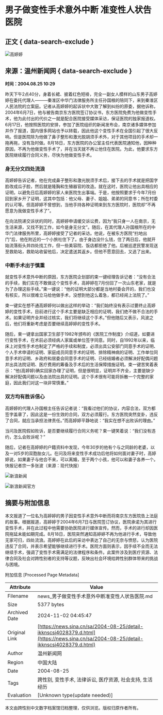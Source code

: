 # 男子做变性手术意外中断 准变性人状告医院

## 正文 { data-search-exclude }


![高婷婷](https://tva1.sinaimg.cn/crop.0.0.250.250.180/005TLYMvjw8f742770d8cj306y06ywff.jpg)

## 来源：温州新闻网   { data-search-exclude }
**时间：2004.08.25 10:29**

昨天下午2点40分，身着长裙、披着红色短褂，完全一副女人模样的山东男子高婷婷在委托代理人———秦淮区中华门法律服务所主任孙国根的陪同下，来到秦淮区人民法院的立案庭。记者从高婷婷的起诉状中大致了解到纠纷的原委，据他诉称，2004年6月7日，他与被告南京东方医院签订协议书，东方医院免费为他做变性手术，他为此付出的代价之一就是配合医院接受媒体采访，保证医院的独家报道权。6月17日，他按照医院的安排，参加了医院组织的新闻发布会，南京诸多媒体参加并作了报道，国内很多网站也予以转载，因此他这个变性手术在全国引起了很大反响。但是医院除为他做了鼻子整形和激光脱胡须手术外，对于其他项目的手术却一拖再拖，没有及时做。8月18日，东方医院的办公室主任代表医院通知他，因种种原因，不再为他做变性手术了，并在当天就不再让他住在医院。为此，他要求东方医院继续履行合同义务，尽快为他做变性手术。

### 身无分文四处流浪

高婷婷告诉记者，他在完成鼻子整形和激光脱须手术后，接下去的手术就是把国字脸改成瓜子脸，然后就是隆胸和生殖器官的改造。就在这时，医院让他出具相应的证明，以避免日后高婷婷的家人来医院生出事端。于是，他按照要求于今年7月份回到家乡开了证明，这其中包括：他父母、妻子、姐姐、弟弟的同意书；所在村委的认可等。但高婷婷不曾想到，当他手持各种证明来到东方医院时，医院却“不再愿意为我做变性手术了”。

在向法院递交诉状的同时，高婷婷申请缓交诉讼费，因为“我只身一人在南京，无生活来源，又找不到工作，如今是身无分文”。随后，在其代理人孙国根所在的中华门法律服务所里，高婷婷接受了记者的采访。他说，在被东方医院“扫地出门”后，他在附近的一个小旅社住下了。由于身边没什么钱，住了两日后，他就开始流落街头并四处找工作，但一些美容院、饭店都拒绝了他。后被巡逻民警发现送至救助站，救助站收留他后，决定遣送其返乡。但他不愿意回去，又逃了出来。

### 中断手术出于慎重

就变性手术意外中断的原因，东方医院企划部的束一键经理告诉记者：“没有合法的手续，我们实在不敢做这个变性手术，高婷婷在7月份回了一次山东老家，就是为了办理这些手续。”束一键说：“他的证明大部分都是当地村委会开的，我们也没有核实，所以很难立马给他做手术，没想到他这么着急，都已经闹上法院了。”

束一键实在想不通高婷婷何以做出这样的举动：“我们始终没有表示过要终止高婷婷的变性手术，目前进行这个手术主要是缺乏相应的证明，我们绝不做不合法的手术。如果证明齐全并经过核实，我们将继续这个手术。”但他随后又表示，风波之后，他们将重新考虑是否要继续高婷婷的变性手术。

随后，束一键拿出国家卫生部于1982年颁布的《医院工作制度》介绍道，如要进行变性手术，在术前必须经病人家属或单位签字同意。同时，自1992年以来，临床上对变性手术也制定了严格的手续和制度，必须出具公安部门同意手术的证明、个人手术申请的证明、家庭成员同意手术的证明、排除精神病的证明、工作单位同意手术的证明、乡政府和居委会同意手术的证明、已经结婚者必须解决好配偶问题并出具法院证明、医疗费用的筹备及手术后的生活保障措施证明。束一键苦笑着表示：“他(高婷婷)确实回家办理了证明，但是很明显，证明并不齐全，主要是缺少解决好配偶问题以及由法院出具的证明。这个手术很有可能将拆散一个完整的家庭，因此我们对这一块非常慎重。”

### 双方均有胜诉信心

高婷婷的代理人孙国根主任告诉记者说：“我看过他们的协议，内容合法，双方都签字盖章了，因此这是一份生效的合同，双方必须履行。东方医院突然变卦，违反了合同，就应当承担法律责任。”而高婷婷平静地说：“我实在想不出败诉的理由。”

当问及医院假如败诉，是否要继续履行合同义务呢？束一键笑着说：“我们没有违约，怎么会败诉呢？”

随后，记者在高婷婷的户籍资料中发现，今年30岁的他有个与之同龄的老婆，以及一对5岁的双胞胎女儿。在问及将来变性手术成功后他将如何面对妻子时，高婷婷说，如果妻子与他合不来，可以离婚，至于两个小孩，他可以和妻子各养一个。快报记者宗一多张波（来源：现代快报）

![新浪新闻](https://n.sinaimg.cn/default/2fb77759/20151125/320X320.png)

![新浪新闻官方](https://n.sinaimg.cn/default/80905340/20200331/sinalogo.png)

## 摘要与附加信息

<!-- tcd_abstract -->
本文报道了一位名为高婷婷的男子因变性手术意外中断而将南京东方医院告上法庭的故事。根据报道，高婷婷于2004年6月7日与医院签订协议，医院承诺为其进行变性手术，并在此过程中他需要协助医院进行媒体宣传。然而，手术的进行却因医院拖延未能如期完成。8月18日，医院突然通知高婷婷不再为他进行手术，导致他无家可归，四处流浪。高婷婷在此后的采访中表达了自己的无奈与愤怒，认为医院违反了合同，并表示希望能够继续进行手术。医院方面则表示，因手续不全而无法继续手术，强调了变性手术需满足的法律程序和条件。此案件涉及到医疗资源、法律合同及社会对跨性别者的支持等议题，反映出社会环境给跨性别群体带来的挑战与困境。
<!-- tcd_abstract_end -->

附加信息 [Processed Page Metadata]

| Attribute       | Value                                  |
|-----------------|----------------------------------------|
| Filename        | news_男子做变性手术意外中断准变性人状告医院.md                             |
| Size            | 5377 bytes                           |
| Archived Date   | 2024-11-02 04:45:47                             |
| Original Link   | [https://news.sina.cn/sa/2004-08-25/detail-ikknscsi4028379.d.html](https://news.sina.cn/sa/2004-08-25/detail-ikknscsi4028379.d.html)                       |
| Author          | 温州新闻网                               |
| Region          | 中国大陆                               |
| Date            | 2004-08-25                                 |
| Tags            | 跨性别, 变性手术, 法律诉讼, 医疗资源, 社会支持, 生活经历                                 |
| Evaluation            | [Unknown type(update needed)]                                 |
<!-- tcd_table_end -->

本文由跨性别中文数字档案馆归档整理，仅供浏览。版权归原作者所有。
